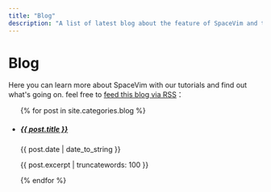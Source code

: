 ```yaml
---
title: "Blog"
description: "A list of latest blog about the feature of SpaceVim and tutorials of using vim."
---
```


# Blog

Here you can learn more about SpaceVim with our tutorials and find out what's
going on. feel free to [feed this blog via RSS](../../feed.xml)：

<ul>
    {% for post in site.categories.blog %}
            <li>
               <h5><a href="{{ post.url }}">{{ post.title }}</a></h5>
               <span class="post-date">{{ post.date | date_to_string }}</span>
               <p>{{ post.excerpt | truncatewords: 100 }}</p>
            </li>
    {% endfor %}
</ul>
